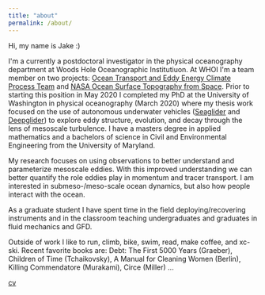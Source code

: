 ```yaml
---
title: "about"
permalink: /about/
---
```


Hi, my name is Jake :)  

I'm a currently a postdoctoral investigator in the physical oceanography department at Woods Hole Oceanographic Institutiuon. At WHOI I'm a team member on two projects: [Ocean Transport and Eddy Energy Climate Process Team](https://ocean-eddy-cpt.github.io) and [NASA Ocean Surface Topography from Space](https://sealevel.jpl.nasa.gov/documents/1688/?list=projects). Prior to starting this position in May 2020 I completed my PhD at the University of Washington in physical oceanography (March 2020) where my thesis work focused on the use of autonomous underwater vehicles ([Seaglider](https://www.youtube.com/watch?v=oPeLpNZB5UY) and [Deepglider](https://www.youtube.com/watch?v=Oxj1SBWSHN8)) to explore eddy structure, evolution, and decay through the lens of mesoscale turbulence. I have a masters degree in applied mathematics and a bachelors of science in Civil and Environmental Engineering from the University of Maryland. 

My research focuses on using observations to better understand and parameterize mesoscale eddies. With this improved understanding we can better quantify the role eddies play in momentum and tracer transport. I am interested in submeso-/meso-scale ocean dynamics, but also how people interact with the ocean. 

As a graduate student I have spent time in the field deploying/recovering instruments and in the classroom teaching undergraduates and graduates in fluid mechanics and GFD. 

Outside of work I like to run, climb, bike, swim, read, make coffee, and xc-ski. Recent favorite books are: Debt: The First 5000 Years (Graeber), Children of Time (Tchaikovsky), A Manual for Cleaning Women (Berlin), Killing Commendatore (Murakami), Circe (Miller) ... 

[cv][1]

[1]: /assets/documents/Steinberg_CV_2021_nov_11.pdf
